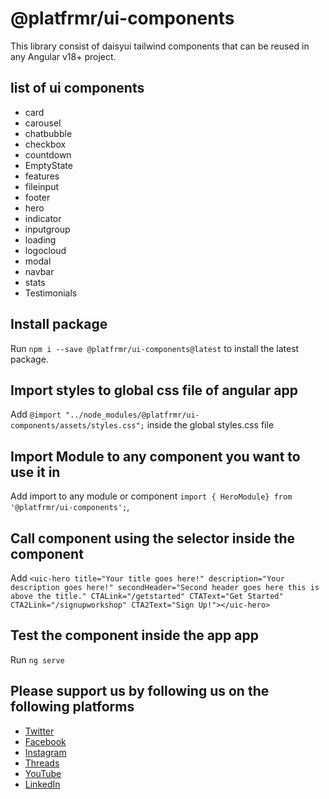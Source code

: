 # @platfrmr/ui-components

This library consist of daisyui tailwind components that can be reused in any Angular v18+ project.

## list of ui components

- card
- carousel
- chatbubble
- checkbox
- countdown
- EmptyState
- features
- fileinput
- footer
- hero
- indicator
- inputgroup
- loading
- logocloud
- modal
- navbar
- stats
- Testimonials

## Install package

Run `npm i --save @platfrmr/ui-components@latest` to install the latest package.

## Import styles to global css file of angular app

Add `@import "../node_modules/@platfrmr/ui-components/assets/styles.css";` inside the global styles.css file

## Import Module to any component you want to use it in

Add import to any module or component `import { HeroModule} from '@platfrmr/ui-components';`,

## Call component using the selector inside the component

Add `<uic-hero title="Your title goes here!" description="Your description goes here!" secondHeader="Second header goes here this is above the title." CTALink="/getstarted" CTAText="Get Started" CTA2Link="/signupworkshop" CTA2Text="Sign Up!"></uic-hero>`

## Test the component inside the app app

Run `ng serve`

## Please support us by following us on the following platforms

- [Twitter](https://twitter.com/platfrmrcarl)
- [Facebook](https://www.facebook.com/platfrmr)
- [Instagram](https://www.instagram.com/platfrmrcarl)
- [Threads](https://www.threads.net/platfrmrcarl)
- [YouTube](https://www.youtube.com/platfrmr)
- [LinkedIn](https://www.linkedin.com/in/platfrmrcarl)

